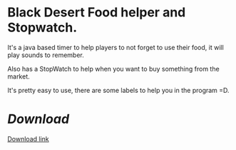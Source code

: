 # Black Desert Food helper and Stopwatch.

It's a java based timer to help players to not forget to use their food, it will play sounds to remember.

Also has a StopWatch to help when you want to buy something from the market.

It's pretty easy to use, there are some labels to help you in the program =D.


# ***Download***
[Download link](https://cdn.rawgit.com/gpguia/BlackDesertHelper/ca5f0c20/releases/FoodTimerHelper_1.0.0.jar)
